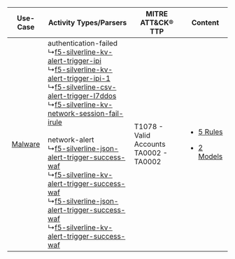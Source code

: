 |    Use-Case    | Activity Types/Parsers    | MITRE ATT&CK® TTP    | Content    |
|:----:| ---- | ---- | ---- |
| [Malware](../../../UseCases/uc_malware.md) |  authentication-failed<br> ↳[f5-silverline-kv-alert-trigger-ipi](Ps/pC_f5silverlinekvalerttriggeripi.md)<br> ↳[f5-silverline-kv-alert-trigger-ipi-1](Ps/pC_f5silverlinekvalerttriggeripi1.md)<br> ↳[f5-silverline-csv-alert-trigger-l7ddos](Ps/pC_f5silverlinecsvalerttriggerl7ddos.md)<br> ↳[f5-silverline-kv-network-session-fail-irule](Ps/pC_f5silverlinekvnetworksessionfailirule.md)<br><br> network-alert<br> ↳[f5-silverline-json-alert-trigger-success-waf](Ps/pC_f5silverlinejsonalerttriggersuccesswaf.md)<br> ↳[f5-silverline-kv-alert-trigger-success-waf](Ps/pC_f5silverlinekvalerttriggersuccesswaf.md)<br> ↳[f5-silverline-json-alert-trigger-success-waf](Ps/pC_f5silverlinejsonalerttriggersuccesswaf.md)<br> ↳[f5-silverline-kv-alert-trigger-success-waf](Ps/pC_f5silverlinekvalerttriggersuccesswaf.md)<br> | T1078 - Valid Accounts<br>TA0002 - TA0002<br> | [<ul><li>5 Rules</li></ul><ul><li>2 Models</li></ul>](RM/r_m_f5_f5_silverline_Malware.md) |